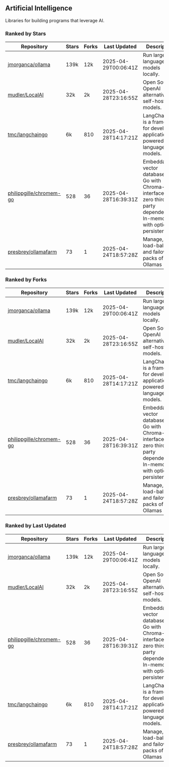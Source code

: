 ## Artificial Intelligence

Libraries for building programs that leverage AI.

### Ranked by Stars

| Repository | Stars | Forks | Last Updated | Description | 
|------------|-------|-------|--------------|-------------|
| [jmorganca/ollama](https://github.com/jmorganca/ollama) | 139k | 12k | 2025-04-29T00:06:41Z |  Run large language models locally. |
| [mudler/LocalAI](https://github.com/mudler/LocalAI) | 32k | 2k | 2025-04-28T23:16:55Z |  Open Source OpenAI alternative, self-host AI models. |
| [tmc/langchaingo](https://github.com/tmc/langchaingo) | 6k | 810 | 2025-04-28T14:17:21Z |  LangChainGo is a framework for developing applications powered by language models. |
| [philippgille/chromem-go](https://github.com/philippgille/chromem-go) | 528 | 36 | 2025-04-28T16:39:31Z |  Embeddable vector database for Go with Chroma-like interface and zero third-party dependencies. In-memory with optional persistence. |
| [presbrey/ollamafarm](https://github.com/presbrey/ollamafarm) | 73 | 1 | 2025-04-24T18:57:28Z |  Manage, load-balance, and failover packs of Ollamas |

### Ranked by Forks

| Repository | Stars | Forks | Last Updated | Description | 
|------------|-------|-------|--------------|-------------|
| [jmorganca/ollama](https://github.com/jmorganca/ollama) | 139k | 12k | 2025-04-29T00:06:41Z |  Run large language models locally. |
| [mudler/LocalAI](https://github.com/mudler/LocalAI) | 32k | 2k | 2025-04-28T23:16:55Z |  Open Source OpenAI alternative, self-host AI models. |
| [tmc/langchaingo](https://github.com/tmc/langchaingo) | 6k | 810 | 2025-04-28T14:17:21Z |  LangChainGo is a framework for developing applications powered by language models. |
| [philippgille/chromem-go](https://github.com/philippgille/chromem-go) | 528 | 36 | 2025-04-28T16:39:31Z |  Embeddable vector database for Go with Chroma-like interface and zero third-party dependencies. In-memory with optional persistence. |
| [presbrey/ollamafarm](https://github.com/presbrey/ollamafarm) | 73 | 1 | 2025-04-24T18:57:28Z |  Manage, load-balance, and failover packs of Ollamas |

### Ranked by Last Updated

| Repository | Stars | Forks | Last Updated | Description | 
|------------|-------|-------|--------------|-------------|
| [jmorganca/ollama](https://github.com/jmorganca/ollama) | 139k | 12k | 2025-04-29T00:06:41Z |  Run large language models locally. |
| [mudler/LocalAI](https://github.com/mudler/LocalAI) | 32k | 2k | 2025-04-28T23:16:55Z |  Open Source OpenAI alternative, self-host AI models. |
| [philippgille/chromem-go](https://github.com/philippgille/chromem-go) | 528 | 36 | 2025-04-28T16:39:31Z |  Embeddable vector database for Go with Chroma-like interface and zero third-party dependencies. In-memory with optional persistence. |
| [tmc/langchaingo](https://github.com/tmc/langchaingo) | 6k | 810 | 2025-04-28T14:17:21Z |  LangChainGo is a framework for developing applications powered by language models. |
| [presbrey/ollamafarm](https://github.com/presbrey/ollamafarm) | 73 | 1 | 2025-04-24T18:57:28Z |  Manage, load-balance, and failover packs of Ollamas |

